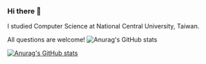 ### Hi there 👋

<!--
**Peter-Kung/Peter-Kung** is a ✨ _special_ ✨ repository because its `README.md` (this file) appears on your GitHub profile.

Here are some ideas to get you started:

- 🔭 I’m currently working on ...
- 🌱 I’m currently learning ...
- 👯 I’m looking to collaborate on ...
- 🤔 I’m looking for help with ...
- 💬 Ask me about ...
- 📫 How to reach me: ...
- 😄 Pronouns: ...
- ⚡ Fun fact: ...
-->
I studied Computer Science at National Central University, Taiwan.

All questions are welcome!
![Anurag's GitHub stats](https://github-readme-stats.vercel.app/api?username=Peter-Kung&show_icons=true&theme=radical)

[![Anurag's GitHub stats](https://github-readme-stats.vercel.app/api/top-langs?username=Peter-Kung&hide=php&show_icons=true&theme=dark)](https://github.com/anuraghazra/github-readme-stats)
